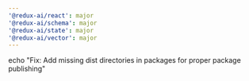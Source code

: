 ```yaml
---
'@redux-ai/react': major
'@redux-ai/schema': major
'@redux-ai/state': major
'@redux-ai/vector': major
---
```


echo "Fix: Add missing dist directories in packages for proper package publishing"
